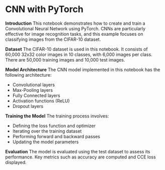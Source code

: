 # CNN with PyTorch

**Introduction**
This notebook demonstrates how to create and train a Convolutional Neural Network using PyTorch. CNNs are particularly effective for image recognition tasks, and this example focuses on classifying images from the CIFAR-10 dataset.

**Dataset**
The CIFAR-10 dataset is used in this notebook. It consists of 60,000 32x32 color images in 10 classes, with 6,000 images per class. There are 50,000 training images and 10,000 test images.

**Model Architecture**
The CNN model implemented in this notebook has the following architecture:

- Convolutional layers
- Max-Pooling layers
- Fully Connected layers
- Activation functions (ReLU)
- Dropout layers

**Training the Model**
The training process involves:

- Defining the loss function and optimizer
- Iterating over the training dataset
- Performing forward and backward passes
- Updating the model parameters

**Evaluation**
The model is evaluated using the test dataset to assess its performance. Key metrics such as accuracy are computed and CCE loss displayed.
